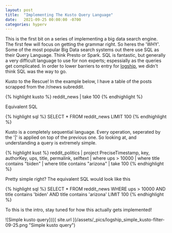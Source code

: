 ```yaml
---
layout: post
title:  "Implementing The Kusto Query Language"
date:   2021-09-25 00:00:00 -0700
categories: hyperv
---
```


This is the first bit on a series of implementing a big data search engine. The first few will focus on getting the grammar right.
So heres the 'WHY'. Some of the most popular Big Data search systems out there use SQL as their Query Language. Think Presto or Spark. SQL is fantastic, but generally a very difficult language to use for non experts; espessially as the queries get complicated. In order to lower barriers to entry for [logship](http://logshit.com), we didn't think SQL was the way to go.

Kusto to the Rescue! In the example below, I have a table of the posts scrapped from the /r/news subreddit. 

{% highlight kusto %}
reddit_news
| take 100
{% endhighlight %}

Equivalent SQL

{% highlight sql %}
SELECT *
FROM reddit_news
LIMIT 100
{% endhighlight %}

Kusto is a completely sequential language. Every operation, seperated by the '|' is applied on top of the previous one. So looking at, and understanding a query is extremely simple.

{% highlight kust %}
reddit_politics
| project PreciseTimestamp, key, authorKey, ups, title, permalink, selftext
| where ups > 10000
| where title contains "biden"
| where title contains "arizona"
| take 100
{% endhighlight %}

Pretty simple right?
The equivalent SQL would look like this

{% highlight sql %}
SELECT *
FROM reddit_news
WHERE ups > 10000
  AND title contains 'biden'
  AND title contains 'arizona'
LIMIT 100
{% endhighlight %}

To this is the intro, stay tuned for how this actually gets implemented!

![Simple kusto query]({{ site.url }}/assets/_pics/logship_simple_kusto-filter-09-25.png "Simple kusto query")